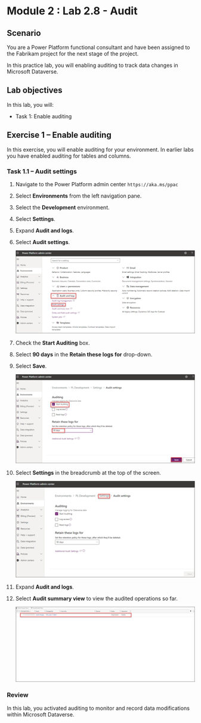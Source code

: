 # Module 2 : Lab 2.8 - Audit 

## Scenario

You are a Power Platform functional consultant and have been assigned to the Fabrikam project for the next stage of the project.

In this practice lab, you will enabling auditing to track data changes in Microsoft Dataverse.

## Lab objectives
In this lab, you will:

+ Task 1: Enable auditing

## Exercise 1 – Enable auditing

In this exercise, you will enable auditing for your environment. In earlier labs you have enabled auditing for tables and columns.

### Task 1.1 – Audit settings

1. Navigate to the Power Platform admin center `https://aka.ms/ppac`

1. Select **Environments** from the left navigation pane.

1. Select the **Development** environment.

1. Select **Settings**.

1. Expand **Audit and logs**.

1. Select **Audit settings**.

    ![](../media/mod-02;lab-08(1).png)

1. Check the **Start Auditing** box.

1. Select **90 days** in the **Retain these logs for** drop-down.

1. Select **Save**.

    ![](../media/mod-02;lab-08(2).png)

1. Select **Settings** in the breadcrumb at the top of the screen.

    ![](../media/mod-02;lab-08(3).png)

1. Expand **Audit and logs**.

1. Select **Audit summary view** to view the audited operations so far.

    ![](../media/mod-02;lab-08(4).png)

### Review
In this lab, you activated auditing to monitor and record data modifications within Microsoft Dataverse.

